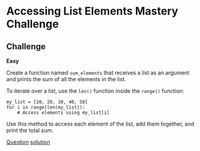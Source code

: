 # Accessing List Elements Mastery Challenge

## Challenge

**Easy**

Create a function named `sum_elements` that receives a list as an argument and prints the sum of all the elements in the list.

To iterate over a list, use the `len()` function inside the `range()` function:

```
my_list = [10, 20, 30, 40, 50]
for i in range(len(my_list)):
	# Access elements using my_list[i]
```

Use this method to access each element of the list, add them together, and print the total sum.

[Question](q.py) [solution](solution.py)